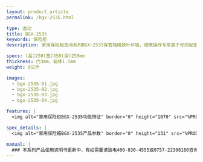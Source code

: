 ```yaml
---
layout: product_article
permalink: /bgx-2535.html

type: 逸动
title: BGX-2535
keywords: 保险柜
description: 家用保险柜逸动系列BGX-2535保管箱精致叶片锁，便携操作专享属于你的秘密空间，炫酷系列，打造最“潮”保管箱，更体现人性化设计。

specs: (高)250(宽)350(深)250mm
thickness: 门3mm，箱体1.5mm
weight: 8公斤

images:
  - bgx-2535-01.jpg
  - bgx-2535-02.jpg
  - bgx-2535-03.jpg
  - bgx-2535-04.jpg

features: |
  <img alt="家用保险柜BGX-2535功能特征" border="0" height="1070" src="%PRODIMGS%/bgx-2535-gn.jpg" width="538" />

spec_details: |
  <img alt="家用保险箱BGX-2535产品参数" border="0" height="131" src="%PRODIMGS%/bgx-2535-cpcs.jpg" width="538" />

manual: |
  ### 本系列产品使用说明书更新中，有如需要请致电400-830-4555或0757-22308180咨询，谢谢！
---
```

